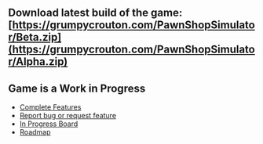 ## Download latest build of the game: [https://grumpycrouton.com/PawnShopSimulator/Beta.zip](https://grumpycrouton.com/PawnShopSimulator/Alpha.zip)

## Game is a Work in Progress
- [Complete Features](https://github.com/Sourdough-Games/Pawn-Shop-Simulator/issues?q=is%3Aissue+is%3Aclosed+label%3Afeature)
- [Report bug or request feature](https://github.com/Sourdough-Games/Pawn-Shop-Simulator/issues/new)
- [In Progress Board](https://github.com/orgs/Sourdough-Games/projects/1/views/2)
- [Roadmap](https://github.com/orgs/Sourdough-Games/projects/1/views/3)

